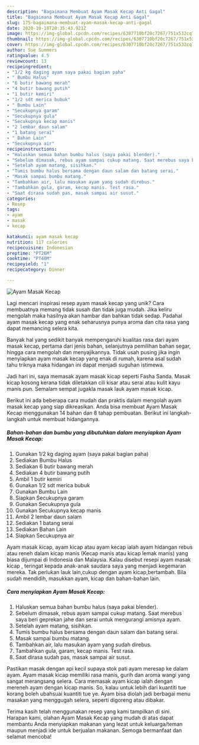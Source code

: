 ```yaml
---
description: "Bagaimana Membuat Ayam Masak Kecap Anti Gagal"
title: "Bagaimana Membuat Ayam Masak Kecap Anti Gagal"
slug: 175-bagaimana-membuat-ayam-masak-kecap-anti-gagal
date: 2020-10-18T20:35:43.921Z
image: https://img-global.cpcdn.com/recipes/6307710bf20c7267/751x532cq70/ayam-masak-kecap-foto-resep-utama.jpg
thumbnail: https://img-global.cpcdn.com/recipes/6307710bf20c7267/751x532cq70/ayam-masak-kecap-foto-resep-utama.jpg
cover: https://img-global.cpcdn.com/recipes/6307710bf20c7267/751x532cq70/ayam-masak-kecap-foto-resep-utama.jpg
author: Sue Summers
ratingvalue: 4.5
reviewcount: 13
recipeingredient:
- "1/2 kg daging ayam saya pakai bagian paha"
- " Bumbu Halus"
- "6 butir bawang merah"
- "4 butir bawang putih"
- "1 butir kemiri"
- "1/2 sdt merica bubuk"
- " Bumbu Lain"
- "Secukupnya garam"
- "Secukupnya gula"
- "Secukupnya kecap manis"
- "2 lembar daun salam"
- "1 batang serai"
- " Bahan Lain"
- "Secukupnya air"
recipeinstructions:
- "Haluskan semua bahan bumbu halus (saya pakai blender)."
- "Sebelum dimasak, rebus ayam sampai cukup matang. Saat merebus saya beri geprekan jahe dan serai untuk mengurangi amisnya ayam."
- "Setelah ayam matang, sisihkan."
- "Tumis bumbu halus bersama dengan daun salam dan batang serai."
- "Masak sampai bumbu matang."
- "Tambahkan air, lalu masukan ayam yang sudah direbus."
- "Tambahkan gula, garam, kecap manis. Test rasa."
- "Saat dirasa sudah pas, masak sampai air susut."
categories:
- Resep
tags:
- ayam
- masak
- kecap

katakunci: ayam masak kecap 
nutrition: 117 calories
recipecuisine: Indonesian
preptime: "PT26M"
cooktime: "PT40M"
recipeyield: "1"
recipecategory: Dinner

---
```



![Ayam Masak Kecap](https://img-global.cpcdn.com/recipes/6307710bf20c7267/751x532cq70/ayam-masak-kecap-foto-resep-utama.jpg)

Lagi mencari inspirasi resep ayam masak kecap yang unik? Cara membuatnya memang tidak susah dan tidak juga mudah. Jika keliru mengolah maka hasilnya akan hambar dan bahkan tidak sedap. Padahal ayam masak kecap yang enak seharusnya punya aroma dan cita rasa yang dapat memancing selera kita.

Banyak hal yang sedikit banyak mempengaruhi kualitas rasa dari ayam masak kecap, pertama dari jenis bahan, selanjutnya pemilihan bahan segar, hingga cara mengolah dan menyajikannya. Tidak usah pusing jika ingin menyiapkan ayam masak kecap yang enak di rumah, karena asal sudah tahu triknya maka hidangan ini dapat menjadi suguhan istimewa.

Jadi hari ini, saya memasak ayam masak kicap seperti Fasha Sanda. Masak kicap kosong kerana tidak diletakkan cili kisar atau serai atau kulit kayu manis pun. Semalam sempat jugakla masak lauk ayam masak kicap.


Berikut ini ada beberapa cara mudah dan praktis dalam mengolah ayam masak kecap yang siap dikreasikan. Anda bisa membuat Ayam Masak Kecap menggunakan 14 bahan dan 8 tahap pembuatan. Berikut ini langkah-langkah untuk membuat hidangannya.

<!--inarticleads1-->

##### Bahan-bahan dan bumbu yang dibutuhkan dalam menyiapkan Ayam Masak Kecap:

1. Gunakan 1/2 kg daging ayam (saya pakai bagian paha)
1. Sediakan  Bumbu Halus
1. Sediakan 6 butir bawang merah
1. Sediakan 4 butir bawang putih
1. Ambil 1 butir kemiri
1. Gunakan 1/2 sdt merica bubuk
1. Gunakan  Bumbu Lain
1. Siapkan Secukupnya garam
1. Gunakan Secukupnya gula
1. Gunakan Secukupnya kecap manis
1. Ambil 2 lembar daun salam
1. Sediakan 1 batang serai
1. Sediakan  Bahan Lain
1. Siapkan Secukupnya air


Ayam masak kicap, ayam kicap atau ayam kecap ialah ayam hidangan rebus atau reneh dalam kicap manis (Kecap manis atau kicap lemak manis) yang biasa dijumpai di Indonesia dan Malaysia. Kalau disebut resepi ayam masak kicap , teringat kepada anak-anak saudara saya yang menjadi kegemaran mereka. Tak perlukan lauk lain,cukup dengan ayam kicap,bertambah. Bila sudah mendidih, masukkan ayam, kicap dan bahan-bahan lain. 

<!--inarticleads2-->

##### Cara menyiapkan Ayam Masak Kecap:

1. Haluskan semua bahan bumbu halus (saya pakai blender).
1. Sebelum dimasak, rebus ayam sampai cukup matang. Saat merebus saya beri geprekan jahe dan serai untuk mengurangi amisnya ayam.
1. Setelah ayam matang, sisihkan.
1. Tumis bumbu halus bersama dengan daun salam dan batang serai.
1. Masak sampai bumbu matang.
1. Tambahkan air, lalu masukan ayam yang sudah direbus.
1. Tambahkan gula, garam, kecap manis. Test rasa.
1. Saat dirasa sudah pas, masak sampai air susut.


Pastikan masak dengan api kecil supaya stok pati ayam meresap ke dalam ayam. Ayam masak kicap memiliki rasa manis, gurih dan aroma wangi yang sangat merangsang selera. Cara memasak ayam kicap ialah dengan mereneh ayam dengan kicap manis. So, kalau untuk lebih dari kuantiti tue korang boleh ubahsuai kuantiti tue ye. Ayam bisa diolah jadi berbagai menu masakan yang menggugah selera, seperti digoreng atau dibakar. 

Terima kasih telah menggunakan resep yang kami tampilkan di sini. Harapan kami, olahan Ayam Masak Kecap yang mudah di atas dapat membantu Anda menyiapkan makanan yang lezat untuk keluarga/teman maupun menjadi ide untuk berjualan makanan. Semoga bermanfaat dan selamat mencoba!
